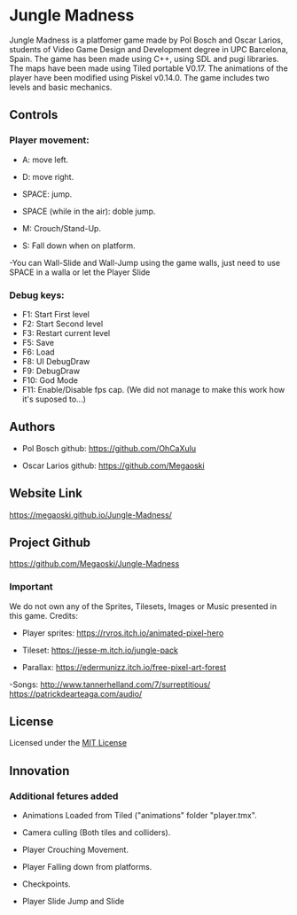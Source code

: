 # Jungle Madness

Jungle Madness is a platfomer game made by Pol Bosch and Oscar Larios, students of Video Game Design and Development degree in UPC Barcelona, Spain.
The game has been made using C++, using SDL and pugi libraries. 
The maps have been made using Tiled portable V0.17. 
The animations of the player have been modified using Piskel v0.14.0.
The game includes two levels and basic mechanics.


## Controls
### Player movement:

- A: move left.

- D: move right.

- SPACE: jump.

- SPACE (while in the air): doble jump.

- M: Crouch/Stand-Up.

- S: Fall down when on platform.

-You can Wall-Slide and Wall-Jump using the game walls, just need to use SPACE in a walla or let the Player Slide 

### Debug keys:
- F1: Start First level
- F2: Start Second level
- F3: Restart current level
- F5: Save
- F6: Load
- F8: UI DebugDraw
- F9: DebugDraw
- F10: God Mode
- F11: Enable/Disable fps cap. (We did not manage to make this work how it's suposed to...)

## Authors
 - Pol Bosch
github: https://github.com/OhCaXulu

- Oscar Larios
github: https://github.com/Megaoski


## Website Link

https://megaoski.github.io/Jungle-Madness/

## Project Github

https://github.com/Megaoski/Jungle-Madness

### Important

We do not own any of the Sprites, Tilesets, Images or Music presented in this game. Credits:

- Player sprites:
https://rvros.itch.io/animated-pixel-hero

- Tileset:
https://jesse-m.itch.io/jungle-pack

- Parallax:
https://edermunizz.itch.io/free-pixel-art-forest

-Songs:
http://www.tannerhelland.com/7/surreptitious/
https://patrickdearteaga.com/audio/

## License

Licensed under the [MIT License](LICENSE.txt)


## Innovation

### Additional fetures added

- Animations Loaded from Tiled ("animations" folder "player.tmx".

- Camera culling (Both tiles and colliders).

- Player Crouching Movement.

- Player Falling down from platforms.

- Checkpoints.

- Player Slide Jump and Slide
